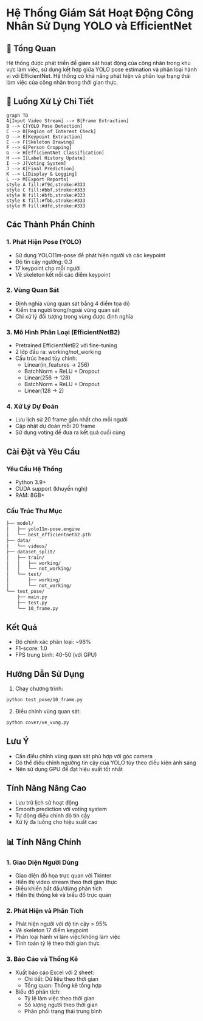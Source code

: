# Hệ Thống Giám Sát Hoạt Động Công Nhân Sử Dụng YOLO và EfficientNet

## 📝 Tổng Quan
Hệ thống được phát triển để giám sát hoạt động của công nhân trong khu vực làm việc, sử dụng kết hợp giữa YOLO pose estimation và phân loại hành vi với EfficientNet. Hệ thống có khả năng phát hiện và phân loại trạng thái làm việc của công nhân trong thời gian thực.

## 🔄 Luồng Xử Lý Chi Tiết

```mermaid
graph TD
A[Input Video Stream] --> B[Frame Extraction]
B --> C[YOLO Pose Detection]
C --> D[Region of Interest Check]
D --> E[Keypoint Extraction]
E --> F[Skeleton Drawing]
F --> G[Person Cropping]
G --> H[EfficientNet Classification]
H --> I[Label History Update]
I --> J[Voting System]
J --> K[Final Prediction]
K --> L[Display & Logging]
L --> M[Export Reports]
style A fill:#f9d,stroke:#333
style C fill:#bbf,stroke:#333
style H fill:#bfb,stroke:#333
style K fill:#fbb,stroke:#333
style M fill:#dfd,stroke:#333
```

## Các Thành Phần Chính

### 1. Phát Hiện Pose (YOLO)
- Sử dụng YOLO11m-pose để phát hiện người và các keypoint
- Độ tin cậy ngưỡng: 0.3
- 17 keypoint cho mỗi người
- Vẽ skeleton kết nối các điểm keypoint

### 2. Vùng Quan Sát
- Định nghĩa vùng quan sát bằng 4 điểm tọa độ
- Kiểm tra người trong/ngoài vùng quan sát
- Chỉ xử lý đối tượng trong vùng được định nghĩa

### 3. Mô Hình Phân Loại (EfficientNetB2)
- Pretrained EfficientNetB2 với fine-tuning
- 2 lớp đầu ra: working/not_working
- Cấu trúc head tùy chỉnh:
  - Linear(in_features -> 256)
  - BatchNorm + ReLU + Dropout
  - Linear(256 -> 128)
  - BatchNorm + ReLU + Dropout
  - Linear(128 -> 2)

### 4. Xử Lý Dự Đoán
- Lưu lịch sử 20 frame gần nhất cho mỗi người
- Cập nhật dự đoán mỗi 20 frame
- Sử dụng voting để đưa ra kết quả cuối cùng

## Cài Đặt và Yêu Cầu

### Yêu Cầu Hệ Thống
- Python 3.9+
- CUDA support (khuyến nghị)
- RAM: 8GB+

### Cấu Trúc Thư Mục

```Readme.md
├── model/
│   ├── yolo11m-pose.engine
│   └── best_efficientnetb2.pth
├── data/
│   └── videos/
├── dataset_split/
│   ├── train/
│   │   ├── working/
│   │   └── not_working/
│   └── test/
│       ├── working/
│       └── not_working/
└── test_pose/
    ├── main.py
    ├── test.py
    └── 10_frame.py
```

## Kết Quả
- Độ chính xác phân loại: ~98%
- F1-score: 1.0
- FPS trung bình: 40-50 (với GPU)

## Hướng Dẫn Sử Dụng

1. Chạy chương trình:
```bash
python test_pose/10_frame.py
```

2. Điều chỉnh vùng quan sát:
```bash
python cover/ve_vung.py
```

## Lưu Ý
- Cần điều chỉnh vùng quan sát phù hợp với góc camera
- Có thể điều chỉnh ngưỡng tin cậy của YOLO tùy theo điều kiện ánh sáng
- Nên sử dụng GPU để đạt hiệu suất tốt nhất

## Tính Năng Nâng Cao
- Lưu trữ lịch sử hoạt động
- Smooth prediction với voting system
- Tự động điều chỉnh độ tin cậy
- Xử lý đa luồng cho hiệu suất cao

## 📊 Tính Năng Chính

### 1. Giao Diện Người Dùng
- Giao diện đồ họa trực quan với Tkinter
- Hiển thị video stream theo thời gian thực
- Điều khiển bắt đầu/dừng phân tích
- Hiển thị thống kê và biểu đồ trực quan

### 2. Phát Hiện và Phân Tích
- Phát hiện người với độ tin cậy > 95%
- Vẽ skeleton 17 điểm keypoint
- Phân loại hành vi làm việc/không làm việc
- Tính toán tỷ lệ theo thời gian thực

### 3. Báo Cáo và Thống Kê
- Xuất báo cáo Excel với 2 sheet:
  - Chi tiết: Dữ liệu theo thời gian
  - Tổng quan: Thống kê tổng hợp
- Biểu đồ phân tích:
  - Tỷ lệ làm việc theo thời gian
  - Số lượng người theo thời gian
  - Phân phối trạng thái trung bình

